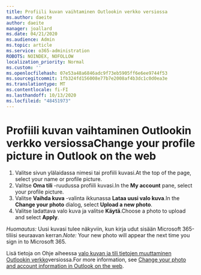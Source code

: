 ```yaml
---
title: Profiili kuvan vaihtaminen Outlookin verkko versiossa
ms.author: daeite
author: daeite
manager: joallard
ms.date: 04/21/2020
ms.audience: Admin
ms.topic: article
ms.service: o365-administration
ROBOTS: NOINDEX, NOFOLLOW
localization_priority: Normal
ms.custom: ''
ms.openlocfilehash: 07e53a48a6846adc9f73eb5905ff6e6ee9744f53
ms.sourcegitcommit: 1fb324fd156008e77b7e2008af4b3dc1c0d0ea3e
ms.translationtype: MT
ms.contentlocale: fi-FI
ms.lasthandoff: 10/13/2020
ms.locfileid: "48451973"
---
```

# <a name="change-your-profile-picture-in-outlook-on-the-web"></a><span data-ttu-id="2dd75-102">Profiili kuvan vaihtaminen Outlookin verkko versiossa</span><span class="sxs-lookup"><span data-stu-id="2dd75-102">Change your profile picture in Outlook on the web</span></span>

1. <span data-ttu-id="2dd75-103">Valitse sivun ylälaidassa nimesi tai profiili kuvasi.</span><span class="sxs-lookup"><span data-stu-id="2dd75-103">At the top of the page, select your name or profile picture.</span></span>
1. <span data-ttu-id="2dd75-104">Valitse **Oma tili** -ruudussa profiili kuvasi.</span><span class="sxs-lookup"><span data-stu-id="2dd75-104">In the **My account** pane, select your profile picture.</span></span>
1. <span data-ttu-id="2dd75-105">Valitse **Vaihda kuva** -valinta ikkunassa **Lataa uusi valo kuva**.</span><span class="sxs-lookup"><span data-stu-id="2dd75-105">In the **Change your photo** dialog, select **Upload a new photo**.</span></span>
1. <span data-ttu-id="2dd75-106">Valitse ladattava valo kuva ja valitse **Käytä**.</span><span class="sxs-lookup"><span data-stu-id="2dd75-106">Choose a photo to upload and select **Apply**.</span></span>

<span data-ttu-id="2dd75-107">*Huomautus:* Uusi kuvasi tulee näkyviin, kun kirja udut sisään Microsoft 365-tiliisi seuraavan kerran.</span><span class="sxs-lookup"><span data-stu-id="2dd75-107">*Note:* Your new photo will appear the next time you sign in to Microsoft 365.</span></span>

<span data-ttu-id="2dd75-108">Lisä tietoja on Ohje aiheessa [valo kuvan ja tili tietojen muuttaminen Outlookin verkko](https://support.office.com/article/b2dbb289-851d-4bed-93c3-3e136f5659ec)versiossa.</span><span class="sxs-lookup"><span data-stu-id="2dd75-108">For more information, see [Change your photo and account information in Outlook on the web](https://support.office.com/article/b2dbb289-851d-4bed-93c3-3e136f5659ec).</span></span>
